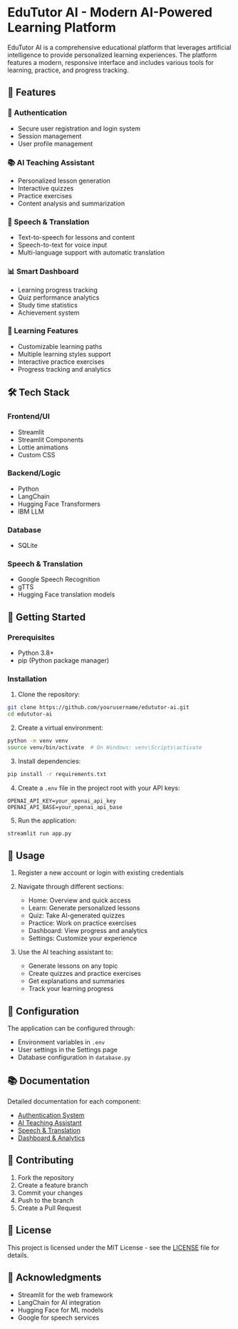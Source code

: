 # EduTutor AI - Modern AI-Powered Learning Platform

EduTutor AI is a comprehensive educational platform that leverages artificial intelligence to provide personalized learning experiences. The platform features a modern, responsive interface and includes various tools for learning, practice, and progress tracking.

## 🌟 Features

### 🔐 Authentication
- Secure user registration and login system
- Session management
- User profile management

### 📚 AI Teaching Assistant
- Personalized lesson generation
- Interactive quizzes
- Practice exercises
- Content analysis and summarization

### 🎤 Speech & Translation
- Text-to-speech for lessons and content
- Speech-to-text for voice input
- Multi-language support with automatic translation

### 📊 Smart Dashboard
- Learning progress tracking
- Quiz performance analytics
- Study time statistics
- Achievement system

### 🎯 Learning Features
- Customizable learning paths
- Multiple learning styles support
- Interactive practice exercises
- Progress tracking and analytics

## 🛠️ Tech Stack

### Frontend/UI
- Streamlit
- Streamlit Components
- Lottie animations
- Custom CSS

### Backend/Logic
- Python
- LangChain
- Hugging Face Transformers
- IBM LLM

### Database
- SQLite

### Speech & Translation
- Google Speech Recognition
- gTTS
- Hugging Face translation models

## 🚀 Getting Started

### Prerequisites
- Python 3.8+
- pip (Python package manager)

### Installation

1. Clone the repository:
```bash
git clone https://github.com/yourusername/edututor-ai.git
cd edututor-ai
```

2. Create a virtual environment:
```bash
python -m venv venv
source venv/bin/activate  # On Windows: venv\Scripts\activate
```

3. Install dependencies:
```bash
pip install -r requirements.txt
```

4. Create a `.env` file in the project root with your API keys:
```
OPENAI_API_KEY=your_openai_api_key
OPENAI_API_BASE=your_openai_api_base
```

5. Run the application:
```bash
streamlit run app.py
```

## 📝 Usage

1. Register a new account or login with existing credentials
2. Navigate through different sections:
   - Home: Overview and quick access
   - Learn: Generate personalized lessons
   - Quiz: Take AI-generated quizzes
   - Practice: Work on practice exercises
   - Dashboard: View progress and analytics
   - Settings: Customize your experience

3. Use the AI teaching assistant to:
   - Generate lessons on any topic
   - Create quizzes and practice exercises
   - Get explanations and summaries
   - Track your learning progress

## 🔧 Configuration

The application can be configured through:
- Environment variables in `.env`
- User settings in the Settings page
- Database configuration in `database.py`

## 📚 Documentation

Detailed documentation for each component:
- [Authentication System](docs/auth.md)
- [AI Teaching Assistant](docs/ai_teaching.md)
- [Speech & Translation](docs/speech_translation.md)
- [Dashboard & Analytics](docs/dashboard.md)

## 🤝 Contributing

1. Fork the repository
2. Create a feature branch
3. Commit your changes
4. Push to the branch
5. Create a Pull Request

## 📄 License

This project is licensed under the MIT License - see the [LICENSE](LICENSE) file for details.

## 🙏 Acknowledgments

- Streamlit for the web framework
- LangChain for AI integration
- Hugging Face for ML models
- Google for speech services 